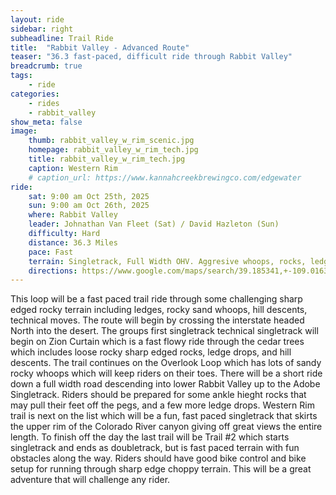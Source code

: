 ```yaml
---
layout: ride
sidebar: right
subheadline: Trail Ride
title:  "Rabbit Valley - Advanced Route"
teaser: "36.3 fast-paced, difficult ride through Rabbit Valley"
breadcrumb: true
tags:
    - ride
categories:
    - rides
    - rabbit_valley
show_meta: false    
image:
    thumb: rabbit_valley_w_rim_scenic.jpg
    homepage: rabbit_valley_w_rim_tech.jpg
    title: rabbit_valley_w_rim_tech.jpg
    caption: Western Rim
    # caption_url: https://www.kannahcreekbrewingco.com/edgewater
ride:
    sat: 9:00 am Oct 25th, 2025
    sun: 9:00 am Oct 26th, 2025
    where: Rabbit Valley
    leader: Johnathan Van Fleet (Sat) / David Hazleton (Sun)
    difficulty: Hard
    distance: 36.3 Miles
    pace: Fast
    terrain: Singletrack, Full Width OHV. Aggresive whoops, rocks, ledges, and chop, this route has it all.
    directions: https://www.google.com/maps/search/39.185341,+-109.016393?entry=tts&g_ep=EgoyMDI1MDYyMy4yIPu8ASoASAFQAw%3D%3D&skid=09e9bdd6-4ee5-492b-840f-69049c887ed9
---
```

This loop will be a fast paced trail ride through some challenging sharp edged rocky terrain including ledges, rocky sand whoops, hill descents, technical moves. The route will begin by crossing the interstate headed North into the desert. The groups first singletrack  technical singletrack will begin on Zion Curtain which is a fast flowy ride through the cedar trees which includes loose rocky sharp edged rocks, ledge drops, and hill descents. The trail continues on the Overlook Loop which has lots of sandy rocky whoops which will keep riders on their toes. There will be a short ride down a full width road descending into lower Rabbit Valley up to the Adobe Singletrack. Riders should be prepared for some ankle hieght rocks that may pull their feet off the pegs, and a few more ledge drops. Western Rim trail is next on the list which will be a fun, fast paced singletrack that skirts the upper rim of the Colorado River canyon giving off great views the entire length. To finish off the day the last trail will be Trail #2 which starts singletrack and ends as doubletrack, but is fast paced terrain with fun obstacles along the way. Riders should have good bike control and bike setup for running through sharp edge choppy terrain. This will be a great adventure that will challenge any rider. 